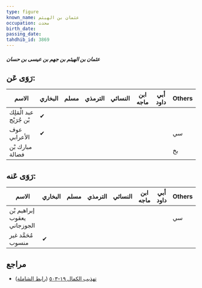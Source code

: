 ```yaml
---
type: figure
known_name: عثمان بن الهيثم
occupation: محدث
birth_date:
passing_date:
tahdhib_id: 3869
---
```

##### عثمان بن الهيثم بن جهم بن عيسى بن حسان

## رَوَى عَن:
| الاسم                    | البخاري | مسلم | الترمذي | النسائي | ابن ماجه | أبي داود | Others |
| ------------------------ | ------- | ---- | ------- | ------- | -------- | -------- | ------ |
| عبد الْمَلِك بْن جُرَيْج | ✔       |      |         |         |          |          |        |
| عوف الأعرابي             | ✔       |      |         |         |          |          | سي     |
| مبارك بْن فضالة          |         |      |         |         |          |          | بخ     |
## رَوَى عَنه:
| الاسم                       | البخاري | مسلم | الترمذي | النسائي | ابن ماجه | أبي داود | Others |
| --------------------------- | ------- | ---- | ------- | ------- | -------- | -------- | ------ |
| إبراهيم بْن يعقوب الجوزجاني |         |      |         |         |          |          | سي     |
| مُحَمَّد غير منسوب          | ✔       |      |         |         |          |          |        |
## مراجع
- [تهذيب الكمال ١٩-٥٠٣](obsidian://open?vault=Tahdhib-al-Kamal&file=Figures/٣٨٦٩-عثمان%20بن%20الهيثم%20بن%20جهم%20بن%20عيسى%20بن%20حسان) ([رابط الشاملة](https://shamela.ws/book/3722/10077))